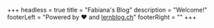 +++
headless = true
title = "Fabiana's Blog"
description = "Welcome!"
footerLeft = "Powered by ❤️ and [lernblog.ch](https://www.lernblog.ch)"
footerRight = ""
+++

